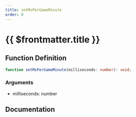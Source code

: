 ```yaml
---
title: setMsPerGameMinute
order: 0
---
```


# {{ $frontmatter.title }}

## Function Definition

```ts
function setMsPerGameMinute(milliseconds: number): void;
```

### Arguments

* milliseconds: number

## Documentation

<!--@include: ./parts/setMsPerGameMinute.md-->
